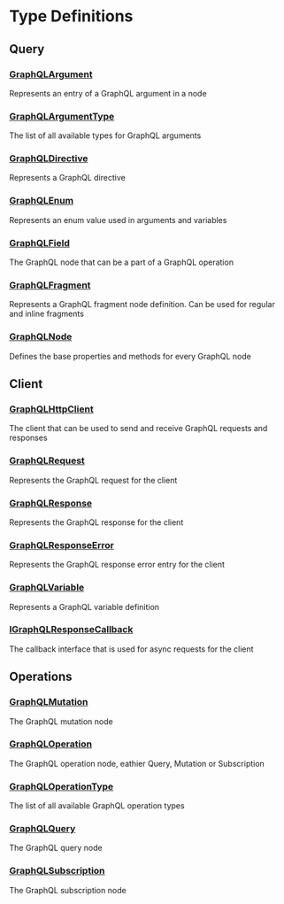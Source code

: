 # Type Definitions

## Query

### [GraphQLArgument](/types/Query/GraphQLArgument.md)

Represents an entry of a GraphQL argument in a node

### [GraphQLArgumentType](/types/Query/GraphQLArgumentType.md)

The list of all available types for GraphQL arguments

### [GraphQLDirective](/types/Query/GraphQLDirective.md)

Represents a GraphQL directive

### [GraphQLEnum](/types/Query/GraphQLEnum.md)

Represents an enum value used in arguments and variables

### [GraphQLField](/types/Query/GraphQLField.md)

The GraphQL node that can be a part of a GraphQL operation

### [GraphQLFragment](/types/Query/GraphQLFragment.md)

Represents a GraphQL fragment node definition. Can be used for regular and inline fragments

### [GraphQLNode](/types/Query/GraphQLNode.md)

Defines the base properties and methods for every GraphQL node

## Client

### [GraphQLHttpClient](/types/Client/GraphQLHttpClient.md)

The client that can be used to send and receive GraphQL requests and responses

### [GraphQLRequest](/types/Client/GraphQLRequest.md)

Represents the GraphQL request for the client

### [GraphQLResponse](/types/Client/GraphQLResponse.md)

Represents the GraphQL response for the client

### [GraphQLResponseError](/types/Client/GraphQLResponseError.md)

Represents the GraphQL response error entry for the client

### [GraphQLVariable](/types/Client/GraphQLVariable.md)

Represents a GraphQL variable definition

### [IGraphQLResponseCallback](/types/Client/IGraphQLResponseCallback.md)

The callback interface that is used for async requests for the client

## Operations

### [GraphQLMutation](/types/Operations/GraphQLMutation.md)

The GraphQL mutation node

### [GraphQLOperation](/types/Operations/GraphQLOperation.md)

The GraphQL operation node, eathier Query, Mutation or Subscription

### [GraphQLOperationType](/types/Operations/GraphQLOperationType.md)

The list of all available GraphQL operation types

### [GraphQLQuery](/types/Operations/GraphQLQuery.md)

The GraphQL query node

### [GraphQLSubscription](/types/Operations/GraphQLSubscription.md)

The GraphQL subscription node
